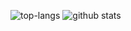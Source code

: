 
![top-langs](https://github-readme-stats.vercel.app/api/top-langs?username=naouflex&count_private=true&show_icons=true&theme=tokyonight)
![github stats](https://github-readme-stats.vercel.app/api?username=naouflex&show_icons=true&theme=tokyonight)
